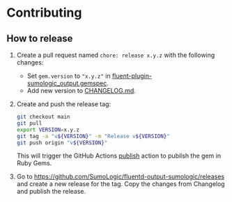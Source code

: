 # Contributing

## How to release

1. Create a pull request named `chore: release x.y.z` with the following changes:

   - Set `gem.version` to `"x.y.z"` in [fluent-plugin-sumologic_output.gemspec](fluent-plugin-sumologic_output.gemspec).
   - Add new version to [CHANGELOG.md](./CHANGELOG.md).

2. Create and push the release tag:

   ```bash
   git checkout main
   git pull
   export VERSION=x.y.z
   git tag -a "v${VERSION}" -m "Release v${VERSION}"
   git push origin "v${VERSION}"
   ```

   This will trigger the GitHub Actions [publish](./.github/workflows/publish.yaml) action to pubilsh the gem in Ruby Gems.

3. Go to https://github.com/SumoLogic/fluentd-output-sumologic/releases and create a new release for the tag.
   Copy the changes from Changelog and publish the release.
